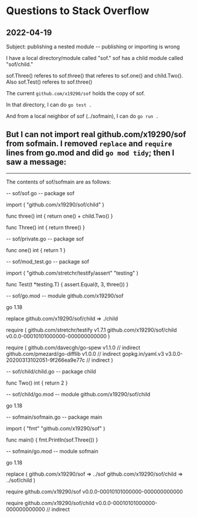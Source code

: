 # Questions to Stack Overflow

## 2022-04-19

Subject: publishing a nested module -- publishing or importing is wrong

I have a local directory/module called "sof."
sof has a child module called "sof/child."

sof.Three() referes to sof.three() that referes to sof.one() and child.Two().
Also sof.Test() referes to sof.three()

The current `github.com/x19290/sof` holds the copy of sof.

In that directory, I can do `go test .`

And from a local neighbor of sof (../sofmain), I can do `go run .`

But I can not import real github.com/x19290/sof from sofmain.
I removed `replace` and `require` lines from go.mod
and did `go mod tidy`; then I saw a message:
----
----

The contents of sof/sofmain are as follows:

-- sof/sof.go --
package sof

import (
	"github.com/x19290/sof/child"
)

func three() int {
	return one() + child.Two()
}

func Three() int {
	return three()
}

-- sof/private.go --
package sof

func one() int {
	return 1
}

-- sof/mod_test.go --
package sof

import (
	"github.com/stretchr/testify/assert"
	"testing"
)

func Test(t *testing.T) {
	assert.Equal(t, 3, three())
}

-- sof/go.mod --
module github.com/x19290/sof

go 1.18

replace github.com/x19290/sof/child => ./child

require (
	github.com/stretchr/testify v1.7.1
	github.com/x19290/sof/child v0.0.0-00010101000000-000000000000
)

require (
	github.com/davecgh/go-spew v1.1.0 // indirect
	github.com/pmezard/go-difflib v1.0.0 // indirect
	gopkg.in/yaml.v3 v3.0.0-20200313102051-9f266ea9e77c // indirect
)

-- sof/child/child.go --
package child

func Two() int {
	return 2
}

-- sof/child/go.mod --
module github.com/x19290/sof/child

go 1.18

-- sofmain/sofmain.go --
package main

import (
	"fmt"
	"github.com/x19290/sof"
)

func main() {
	fmt.Println(sof.Three())
}

-- sofmain/go.mod --
module sofmain

go 1.18

replace (
	github.com/x19290/sof => ../sof
	github.com/x19290/sof/child => ../sof/child
)

require github.com/x19290/sof v0.0.0-00010101000000-000000000000

require github.com/x19290/sof/child v0.0.0-00010101000000-000000000000 // indirect

